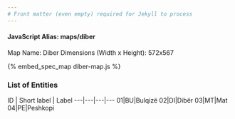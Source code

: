 ```yaml
---
# Front matter (even empty) required for Jekyll to process
---
```


#### JavaScript Alias: maps/diber

Map Name: Diber
Dimensions (Width x Height): 572x567



{% embed_spec_map diber-map.js %}

### List of Entities

ID | Short label | Label
---|---|---|---
01|BU|Bulqizë
02|DI|Dibër
03|MT|Mat
04|PE|Peshkopi

